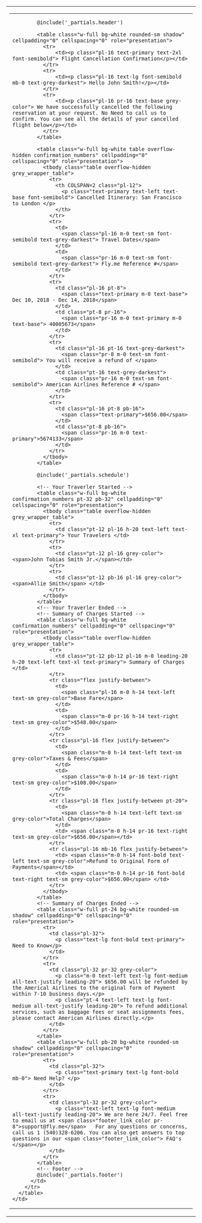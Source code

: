 <table class="wrapper w-full bg-grey-light all-font-sans" cellpadding="0" cellspacing="0" lang="{{ $page->language ?? 'en' }}" role="presentation">
  <tr>
    <td class="sm-w-full py-48" align="center">
      <table class="w-600 sm-w-full" cellpadding="0" cellspacing="0" role="presentation">
        <tr>
          <td align="left" class="px-24">

            @include('_partials.header')

            <table class="w-full bg-white rounded-sm shadow" cellpadding="0" cellspacing="0" role="presentation">
              <tr>
                  <td><p class="pl-16 text-primary text-2xl font-semibold"> Flight Cancellation Confirmation</p></td>
              </tr>
              <tr>
                  <td><p class="pl-16 text-lg font-semibold mb-0 text-grey-darkest"> Hello John Smith!</p></td>
              </tr>
              <tr>
                  <td><p class="pl-16 pr-16 text-base grey-color"> We have successfully cancelled the following reservation at your request. No Need to call us to confirm. You can see all the details of your cancelled flight below</p></td>
              </tr>
            </table>

            <table class="w-full bg-white table overflow-hidden confirmation_numbers" cellpadding="0" cellspacing="0" role="presentation">
              <tbody class="table overflow-hidden grey_wrapper_table">
                <tr>
                  <th COLSPAN=2 class="pl-12">
                    <p class="text-primary text-left text-base font-semibold"> Cancelled Itinerary: San Francisco to London </p>
                  </th>
                </tr>
                <tr>
                  <td>
                    <span class="pl-16 m-0 text-sm font-semibold text-grey-darkest"> Travel Dates</span>
                  </td>
                  <td>
                    <span class="pr-16 m-0 text-sm font-semibold text-grey-darkest"> Fly.me Reference #</span>
                  </td>
                </tr>
                <tr>
                  <td class="pl-16 pt-8">
                    <span class="text-primary m-0 text-base"> Dec 10, 2018 - Dec 14, 2018</span>
                  </td>
                  <td class="pt-8 pr-16">
                    <span class="pr-16 m-0 text-primary m-0 text-base"> 40005673</span>
                  </td>
                </tr>
                <tr>
                  <td class="pl-16 pt-16 text-grey-darkest">
                    <span class="pr-8 m-0 text-sm font-semibold"> You will receive a refund of </span>
                  </td>
                  <td class="pt-16 text-grey-darkest">
                    <span class="pr-16 m-0 text-sm font-semibold"> American Airlines Reference # </span>
                  </td>
                </tr>
                <tr>
                  <td class="pl-16 pt-8 pb-16">
                    <span class="text-primary">$656.00</span>
                  </td>
                  <td class="pt-8 pb-16">
                    <span class="pr-16 m-0 text-primary">5674133</span>
                  </td>
                </tr>
              </tbody>
            </table>

            @include('_partials.schedule')
            
            <!-- Your Traverler Started -->
            <table class="w-full bg-white confirmation_numbers pt-32 pb-32" cellpadding="0" cellspacing="0" role="presentation">
              <tbody class="table overflow-hidden grey_wrapper_table">
                <tr>
                  <td class="pt-12 pl-16 h-20 text-left text-xl text-primary"> Your Travelers </td>
                </tr>
                <tr>
                  <td class="pt-12 pl-16 grey-color"> <span>John Tobias Smith Jr.</span></td>
                </tr>
                <tr>
                  <td class="pt-12 pb-16 pl-16 grey-color"> <span>Allie Smith</span> </td>
                </tr>
              </tbody>
            </table>
            <!-- Your Traverler Ended -->
            <!-- Summary of Charges Started -->
            <table class="w-full bg-white confirmation_numbers" cellpadding="0" cellspacing="0" role="presentation">
              <tbody class="table overflow-hidden grey_wrapper_table">
                <tr>
                  <td class="pt-12 pb-12 pl-16 m-0 leading-20 h-20 text-left text-xl text-primary"> Summary of Charges </td>
                </tr>
                <tr class="flex justify-between">
                  <td>
                    <span class="pl-16 m-0 h-14 text-left text-sm grey-color">Base Fare</span>
                  </td>
                  <td>
                    <span class="m-0 pr-16 h-14 text-right text-sm grey-color">$548.00</span>
                  </td>
                </tr>
                <tr class="pl-16 flex justify-between">
                  <td>
                    <span class="m-0 h-14 text-left text-sm grey-color">Taxes & Fees</span>
                  </td>
                  <td>
                    <span class="m-0 h-14 pr-16 text-right text-sm grey-color">$108.00</span>
                  </td>
                </tr>
                <tr class="pl-16 flex justify-between pt-20">
                  <td>
                    <span class="m-0 h-14 text-left text-sm grey-color">Total Charges</span>
                  </td>
                  <td> <span class="m-0 h-14 pr-16 text-right text-sm grey-color">$656.00</span></td>
                </tr>
                <tr class="pl-16 mb-16 flex justify-between">
                  <td> <span class="m-0 h-14 font-bold text-left text-sm grey-color">Refund to Original Form of Payments</span></td>
                  <td> <span class="m-0 h-14 pr-16 font-bold text-right text-sm grey-color">$656.00</span> </td>
                </tr>
              </tbody>
            </table>
            <!-- Summary of Charges Ended -->
            <table class="w-full pt-24 bg-white rounded-sm shadow" cellpadding="0" cellspacing="0" role="presentation">
              <tr>
                <td class="pl-32">
                  <p class="text-lg font-bold text-primary"> Need to Know</p>
                </td>
              </tr>
              <tr>
                <td class="pl-32 pr-32 grey-color">
                  <p class="m-0 text-left text-lg font-medium all-text-justify leading-20"> $656.00 will be refunded by the Americal Airlines to the original form of Payment within 7-10 business days.</p>
                  <p class="pt-4 text-left text-lg font-medium all-text-justify leading-20"> To refund additional services, such as baggage fees or seat assignments fees, please contact American Airlines directly.</p>
                </td>
              </tr>
            </table>
            <table class="w-full pb-20 bg-white rounded-sm shadow" cellpadding="0" cellspacing="0" role="presentation">
              <tr>
                <td class="pl-32">
                  <p class="text-primary text-lg font-bold mb-0"> Need Help? </p>
                </td>
              </tr>
              <tr>
                <td class="pl-32 pr-32 grey-color">
                  <p class="text-left text-lg font-medium all-text-justify leading-20"> We are here 24/7. Feel free to email us at <span class="footer_link_color pr-8">support@fly.me</span>   For any questions or concerns, call us 1 (540)328-6206. You can also get answers to top questions in our <span class="footer_link_color"> FAQ's </span></p>
                </td>
              </tr>
            </table>
            <!-- Footer -->
            @include('_partials.footer')
          </td>
        </tr>
      </table>
    </td>
  </tr>
</table>